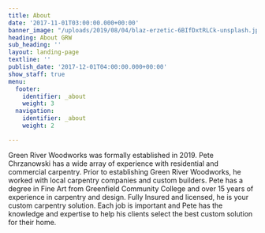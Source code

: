 ```yaml
---
title: About
date: '2017-11-01T03:00:00.000+00:00'
banner_image: "/uploads/2019/08/04/blaz-erzetic-6BIfDxtRLCk-unsplash.jpg"
heading: About GRW
sub_heading: ''
layout: landing-page
textline: ''
publish_date: '2017-12-01T04:00:00.000+00:00'
show_staff: true
menu:
  footer:
    identifier: _about
    weight: 3
  navigation:
    identifier: _about
    weight: 2

---
```

Green River Woodworks was formally established in 2019. Pete Chrzanowski has a wide array of experience with residential and commercial carpentry. Prior to establishing Green River Woodworks, he worked with local carpentry companies and custom builders. Pete has a degree in Fine Art from Greenfield Community College and over 15 years of experience in carpentry and design. Fully Insured and licensed, he is your custom carpentry solution. Each job is important and Pete has the knowledge and expertise to help his clients select the best custom solution for their home.
